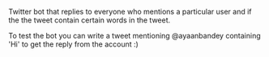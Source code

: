 Twitter bot that replies to everyone who mentions a particular user and if the the tweet contain certain words in the tweet.

To test the bot you can write a tweet mentioning @ayaanbandey containing 'Hi' to get the reply from the account :)



